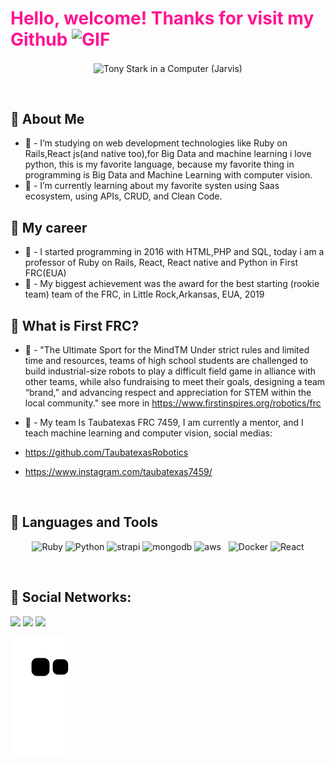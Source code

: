 ## <h1 style="color:#FF1493"> Hello, welcome! Thanks for visit my Github <img alt="GIF" height="35px" src="https://pa1.narvii.com/6904/5a92562e47aecf27132021449b13703f4031f1a3r1-335-369_hq.gif"/> </h1> 

<div display="fkex" >
    <center>
    <img align="center" alt="Tony Stark in a Computer (Jarvis)" src="https://i.pinimg.com/originals/02/0c/e7/020ce7e3b883d974e73d9fdffb4f20ad.gif" height=256px width=50%>
         </center>
         </div>

&nbsp;

## 🍅 About Me

* 📙 - I’m studying on web development technologies like Ruby on Rails,React js(and native too),for Big Data and machine learning i love python, this is my favorite language, because my favorite thing in programming is Big Data and Machine Learning with computer vision.
* 🧠 - I’m currently learning about my favorite systen using Saas ecosystem, using APIs, CRUD, and Clean Code. 

## 🍅 My career

* 📙 - I started programming in 2016 with HTML,PHP and SQL, today i am a professor of Ruby on Rails, React, React native and Python in First FRC(EUA)
* 🧠 - My biggest achievement was the award for the best starting (rookie team) team of the FRC, in Little Rock,Arkansas, EUA, 2019

## 🍅 What is First FRC?

* 🤖 - "The Ultimate Sport for the MindTM
Under strict rules and limited time and resources, teams of high school students are challenged to build industrial-size robots to play a difficult field game in alliance with other teams, while also fundraising to meet their goals, designing a team “brand,” and advancing respect and appreciation for STEM within the local community." see more in https://www.firstinspires.org/robotics/frc

* 🤖 - My team Is Taubatexas FRC 7459, I am currently a mentor, and I teach machine learning and computer vision, social medias:
* https://github.com/TaubatexasRobotics
* https://www.instagram.com/taubatexas7459/

&nbsp;
## 🐲 Languages and Tools

<p align="center"> 
   <img src="https://res.cloudinary.com/practicaldev/image/fetch/s--mqzd6H57--/c_limit%2Cf_auto%2Cfl_progressive%2Cq_66%2Cw_880/http://i.imgur.com/6ipUqve.gif" alt="Ruby" width="128" height="128"/>
     <img src="https://www.clipartmax.com/png/full/39-396037_big-image-python-gif-file-logo.png" alt="Python" width="128" height="128"/> 
    <img src="https://seekvectors.com/files/download/strapi-2-01.png" alt="strapi" width="128" height="128"/> 
    <img src="https://img.icons8.com/color/480/mongodb.png" alt="mongodb" width="128" height="128"/> </a> 
     <img src="https://d1muf25xaso8hp.cloudfront.net/https%3A%2F%2Fs3.amazonaws.com%2Fappforest_uf%2Ff1626431185579x696909144901865600%2F%25231-AWS-File-uploader-Any-size%25281%2529.gif?w=&h=&auto=compress&dpr=1&fit=max" alt="aws" width="128" height="128"/>
    &nbsp;
    <img src="https://miro.medium.com/max/1400/1*wXtyhpOL5NK_w39UvZpADQ.gif" alt="Docker" width="188" height="128"/> 
    <img src="https://media.giphy.com/media/eNAsjO55tPbgaor7ma/giphy.gif" alt="React" width="128" height="128"/> 
    
    
</p>
&nbsp;

## 🌷 Social Networks:

[<img src="https://img.shields.io/badge/-Instagram-purple">](https://www.instagram.com/julio_tomate/)
[<img src="https://img.shields.io/badge/-Linkedin-blue">](https://www.linkedin.com/in/j%C3%BAlio-viana-408502219/)
[<img src="https://img.shields.io/badge/-YouTube-cyan">](https://www.youtube.com/channel/UCYW6QT0iGUC1SpgSMFVV1lQ/featured)


 ![Snake animation](https://github.com/rafaballerini/rafaballerini/blob/output/github-contribution-grid-snake.svg)
</div>
<br>

